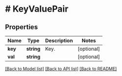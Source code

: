 # # KeyValuePair

## Properties

Name | Type | Description | Notes
------------ | ------------- | ------------- | -------------
**key** | **string** | Key. | [optional] 
**val** | **string** |  | [optional] 

[[Back to Model list]](../../README.md#documentation-for-models) [[Back to API list]](../../README.md#documentation-for-api-endpoints) [[Back to README]](../../README.md)


